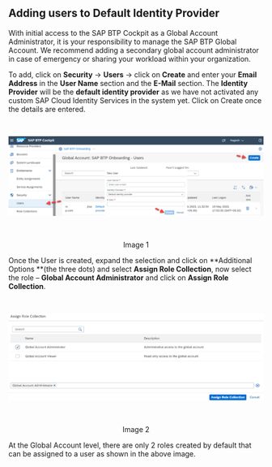 ## Adding users to Default Identity Provider 

With initial access to the SAP BTP Cockpit as a Global Account Administrator, it is your responsibility to manage the SAP BTP Global Account. We recommend adding a secondary global account administrator in case of emergency or sharing your workload within your organization.  

To add, click on **Security** -> **Users** -> click on **Create** and enter your **Email Address** in the **User Name** section and the **E-Mail** section. The **Identity Provider** will be the **default identity provider** as we have not activated any custom SAP Cloud Identity Services in the system yet. Click on Create once the details are entered. 

<br>
<p align="center"> 
<img src="images/2.3.1_Adding_Users.png"> 
</p>
<br>
<p align="center" <b>Image 1</b> </p>

Once the User is created, expand the selection and click on **Additional Options **(the three dots) and select **Assign Role Collection**, now select the role – **Global Account Administrator** and click on **Assign Role Collection**.  

<br>
<p align="center"> 
<img src="images/2.3.2_Assign_Admin_Role.png"> 
</p>
<br>
<p align="center" <b>Image 2</b> </p>

At the Global Account level, there are only 2 roles created by default that can be assigned to a user as shown in the above image.  
